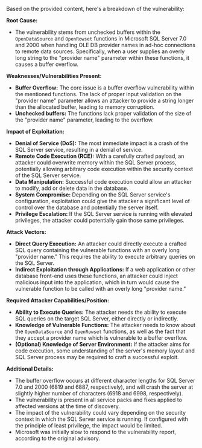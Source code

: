 Based on the provided content, here's a breakdown of the vulnerability:

**Root Cause:**

- The vulnerability stems from unchecked buffers within the `OpenDataSource` and `OpenRowset` functions in Microsoft SQL Server 7.0 and 2000 when handling OLE DB provider names in ad-hoc connections to remote data sources. Specifically, when a user supplies an overly long string to the "provider name" parameter within these functions, it causes a buffer overflow.

**Weaknesses/Vulnerabilities Present:**

- **Buffer Overflow:** The core issue is a buffer overflow vulnerability within the mentioned functions. The lack of proper input validation on the "provider name" parameter allows an attacker to provide a string longer than the allocated buffer, leading to memory corruption.
- **Unchecked buffers:** The functions lack proper validation of the size of the "provider name" parameter, leading to the overflow.

**Impact of Exploitation:**

- **Denial of Service (DoS):** The most immediate impact is a crash of the SQL Server service, resulting in a denial of service.
- **Remote Code Execution (RCE):** With a carefully crafted payload, an attacker could overwrite memory within the SQL Server process, potentially allowing arbitrary code execution within the security context of the SQL Server service.
- **Data Manipulation:** Successful code execution could allow an attacker to modify, add or delete data in the database.
- **System Compromise:** Depending on the SQL Server service's configuration, exploitation could give the attacker a significant level of control over the database and potentially the server itself.
- **Privilege Escalation:** If the SQL Server service is running with elevated privileges, the attacker could potentially gain those same privileges.

**Attack Vectors:**

- **Direct Query Execution:** An attacker could directly execute a crafted SQL query containing the vulnerable functions with an overly long "provider name." This requires the ability to execute arbitrary queries on the SQL Server.
- **Indirect Exploitation through Applications:** If a web application or other database front-end uses these functions, an attacker could inject malicious input into the application, which in turn would cause the vulnerable function to be called with an overly long "provider name."

**Required Attacker Capabilities/Position:**

- **Ability to Execute Queries:** The attacker needs the ability to execute SQL queries on the target SQL Server, either directly or indirectly.
- **Knowledge of Vulnerable Functions:** The attacker needs to know about the `OpenDataSource` and `OpenRowset` functions, as well as the fact that they accept a provider name which is vulnerable to a buffer overflow.
- **(Optional) Knowledge of Server Environment:** If the attacker aims for code execution, some understanding of the server's memory layout and SQL Server process may be required to craft a successful exploit.

**Additional Details:**

- The buffer overflow occurs at different character lengths for SQL Server 7.0 and 2000 (6819 and 6887, respectively), and will crash the server at slightly higher number of characters (6918 and 6998, respectively).
- The vulnerability is present in all service packs and fixes applied to affected versions at the time of discovery.
- The impact of the vulnerability could vary depending on the security context in which the SQL Server service is running. If configured with the principle of least privilege, the impact would be limited.
- Microsoft was initially slow to respond to the vulnerability report, according to the original advisory.